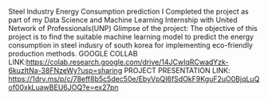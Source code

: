 Steel Industry Energy Consumption prediction
I Completed the project as part of my Data Science and Machine Learning Internship with United Network of Professionals(UNP)
Glimpse of the project:
The objective of this project is to find the suitable machine learning model to predict the energy consumption in steel indusry of south korea for implementing eco-friendly production methods.
GOOGLE COLLAB LINK:https://colab.research.google.com/drive/14JCwIqRCwadYzk-6kuzItNa-38FNzeWy?usp=sharing
PROJECT PRESENTATION LINK:
https://1drv.ms/p/c/78eff8b5c5dec50e/EbyVpQI6fSdOkF9KguF2uO0BjqLuQof00xkLuawBEU6JOQ?e=ex27pn
